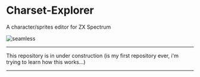 # Charset-Explorer
 A character/sprites editor for ZX Spectrum

![seamless](https://github.com/saborido/Charset-Explorer/assets/11407070/9547aadc-4829-4e62-88df-c5704ae3162b)

-----------------------------

This repository is in under construction (is my first repository ever, i'm trying to learn how this works...)

-----------------------------
